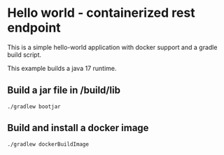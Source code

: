 # Hello world - containerized rest endpoint
This is a simple hello-world application with docker support and a gradle build script.

This example builds a java 17 runtime.

## Build a jar file in /build/lib
```
./gradlew bootjar
```

## Build and install a docker image
```agsl
./gradlew dockerBuildImage
```
